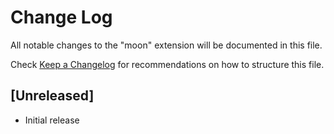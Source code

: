 # Change Log

All notable changes to the "moon" extension will be documented in this file.

Check [Keep a Changelog](http://keepachangelog.com/) for recommendations on how to structure this file.

## [Unreleased]

- Initial release
